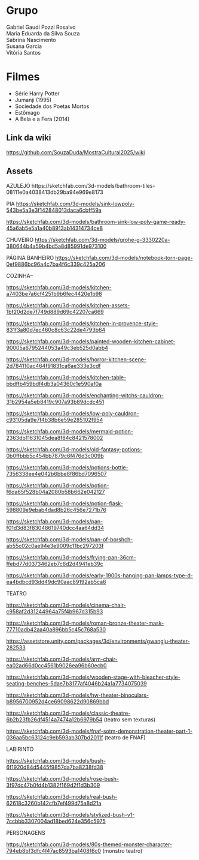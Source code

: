 <h1>Grupo</h1>
Gabriel Gaudí Pozzi Rosalvo<br>
Maria Eduarda da Silva Souza<br>
Sabrina Nascimento<br>
Susana Garcia<br>
Vitória Santos<br>
<h1>Filmes</h1>
<ul>
<li>Série Harry Potter</li>
<li>Jumanji (1995)</li>
<li>Sociedade dos Poetas Mortos</li>
<li>Estômago</li>
<li>A Bela e a Fera (2014)</li>
</ul>

## Link da wiki
https://github.com/SouzaDuda/MostraCultural2025/wiki

<h2>Assets</h2>
<p>AZULEJO
https://sketchfab.com/3d-models/bathroom-tiles-08111e0a4038413db29ba94e969e8173

PIA
https://sketchfab.com/3d-models/sink-lowpoly-543be5a3e3f142848013daca6cbff59a

https://sketchfab.com/3d-models/bathroom-sink-low-poly-game-ready-45a6ab5e5a1a40b8913ab14314734ce8

CHUVEIRO
https://sketchfab.com/3d-models/grohe-g-3330220a-380644b4a59b4bd5a8d85991de973100

PÁGINA BANHEIRO
https://sketchfab.com/3d-models/notebook-torn-page-0ef9886bc96a4c7ba4f6c339c425a206

COZINHA–

https://sketchfab.com/3d-models/kitchen-a7403be7a6cf4251b9b6fec4420e1b98

https://sketchfab.com/3d-models/kitchen-assets-1bf20d2de7f749d889d69c42207ca669

https://sketchfab.com/3d-models/kitchen-in-provence-style-831f3a80d7ec460c8c63c22de4793b64

https://sketchfab.com/3d-models/painted-wooden-kitchen-cabinet-90005a6795244053a49c3eb525d0abb4

https://sketchfab.com/3d-models/horror-kitchen-scene-2d784110ac464f91831ca6ae333e3cdf

https://sketchfab.com/3d-models/kitchen-table-bbdffb459bdf4db3a04360c1e590af0a

https://sketchfab.com/3d-models/enchanting-witchs-cauldron-31b2954a5eb8419c907a93b89dcdc451

https://sketchfab.com/3d-models/low-poly-cauldron-c93105da9e7f4b38b6e59e285102f954

https://sketchfab.com/3d-models/mermaid-potion-2363db11631045dea8f84c8421578002

https://sketchfab.com/3d-models/old-fantasy-potions-0b0ffbbb5c454bb7879c6f476d3c009b

https://sketchfab.com/3d-models/potions-bottle-7356338ee4e042b6bbe8f86bd7096507

https://sketchfab.com/3d-models/potion-f6da65f528b04a2080b58b662e042127
 
https://sketchfab.com/3d-models/potion-flask-598809e9ebab4dad8b26c456e7271b76

https://sketchfab.com/3d-models/pan-f01d3d83f83048619740dcc4aa64dd34

https://sketchfab.com/3d-models/pan-of-borshch-ab55c02c0ae94e3e9009c11bc297203f

https://sketchfab.com/3d-models/frying-pan-36cm-ffebd77d0373462eb7c6d2d4941eb39c

https://sketchfab.com/3d-models/early-1900s-hanging-pan-lamps-type-d-ea4bdbcd93dd49dc90aac89192ab5ca6

TEATRO

https://sketchfab.com/3d-models/cinema-chair-c958af2d31244964a75f4b967d315b93

https://sketchfab.com/3d-models/roman-bronze-theater-mask-77710adb42aa40a896bb5c45c768a530

https://assetstore.unity.com/packages/3d/environments/gwangju-theater-282533

https://sketchfab.com/3d-models/arm-chair-ea02ad66d0cc4561b9026ea96b60ecb0

https://sketchfab.com/3d-models/wooden-stage-with-bleacher-style-seating-benches-5dae7b3177af4046b24a1a7734075039

https://sketchfab.com/3d-models/hw-theater-binoculars-b8956700952d4ce69098622d90869bbd

https://sketchfab.com/3d-models/classic-theatre-6b2b23fb26df4514a7474a12b6979b54 (teatro sem texturas)

https://sketchfab.com/3d-models/fnaf-sotm-demonstration-theater-part-1-036aa5bc63124c9eb593ab307bd2011f (teatro de FNAF)

LABIRINTO

https://sketchfab.com/3d-models/bush-6f1920d84d5445f9857da7ba8238fd38

https://sketchfab.com/3d-models/rose-bush-3f97dc47b0fd4b1382f169d2f1d3b309

https://sketchfab.com/3d-models/real-bush-62618c3260b142cfb7ef499d75a8d21a

https://sketchfab.com/3d-models/stylized-bush-v1-7ccbbb3307004ad18bed624e356c5975

PERSONAGENS

https://sketchfab.com/3d-models/80s-themed-monster-character-794eb8bf3dfc4f47ac8593ba1408f6c0 (monstro teatro)





</p>


